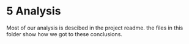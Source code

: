 # 5 Analysis

Most of our analysis is descibed in the project readme. the files in this folder show how we got to these conclusions.